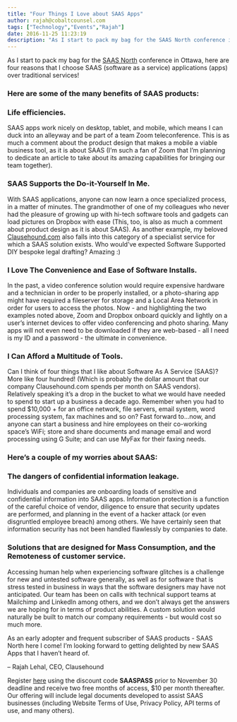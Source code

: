 ```yaml
---
title: "Four Things I Love about SAAS Apps"
author: rajah@cobaltcounsel.com
tags: ["Technology","Events","Rajah"]
date: 2016-11-25 11:23:19
description: "As I start to pack my bag for the SAAS North conference in Ottawa, here are four reasons that I choose SAAS (software as a service) applications (apps) over traditional services!"
---
```




As I start to pack my bag for the [SAAS North](http://saasnorth.com/) conference in Ottawa, here are four reasons that I choose SAAS (software as a service) applications (apps) over traditional services!

### Here are some of the many benefits of SAAS products:
### Life efficiencies.
SAAS apps work nicely on desktop, tablet, and mobile, which means I can duck into an alleyway and be part of a team Zoom teleconference. This is as much a comment about the product design that makes a mobile a viable business tool, as it is about SAAS (I’m such a fan of Zoom that I’m planning to dedicate an article to take about its amazing capabilities for bringing our team together).

### SAAS Supports the Do-it-Yourself In Me. 
With SAAS applications, anyone can now learn a once specialized process, in a matter of minutes. The grandmother of one of my colleagues who never had the pleasure of growing up with hi-tech software tools and gadgets can load pictures on Dropbox with ease (This, too, is also as much a comment about product design as it is about SAAS). As another example, my beloved [Clausehound.com](http://www.clausehound.com) also falls into this category of a specialist service for which a SAAS solution exists. Who would’ve expected Software Supported DIY bespoke legal drafting? Amazing :)

### I Love The Convenience and Ease of Software Installs. 
In the past, a video conference solution would require expensive hardware and a technician in order to be properly installed, or a photo-sharing app might have required a fileserver for storage and a Local Area Network in order for users to access the photos. Now - and highlighting the two examples noted above, Zoom and Dropbox onboard quickly and lightly on a user’s internet devices to offer video conferencing and photo sharing. Many apps will not even need to be downloaded if they are web-based - all I need is my ID and a password - the ultimate in convenience.

### I Can Afford a Multitude of Tools. 
Can I think of four things that I like about Software As A Service (SAAS)? More like four hundred! (Which is probably the dollar amount that our company Clausehound.com spends per month on SAAS vendors). Relatively speaking it’s a drop in the bucket to what we would have needed to spend to start up a business a decade ago. Remember when you had to spend $10,000 + for an office network, file servers, email system, word processing system, fax machines and so on? Fast forward to...now, and anyone can start a business and hire employees on their co-working space’s WiFi; store and share documents and manage email and word processing using G Suite; and can use MyFax for their faxing needs.

### Here’s a couple of my worries about SAAS:
### The dangers of confidential information leakage.
Individuals and companies are onboarding loads of sensitive and confidential information into SAAS apps. Information protection is a function of the careful choice of vendor, diligence to ensure that security updates are performed, and planning in the event of a hacker attack (or even disgruntled employee breach) among others. We have certainly seen that information security has not been handled flawlessly by companies to date.

### Solutions that are designed for Mass Consumption, and the Remoteness of customer service.
Accessing human help when experiencing software glitches is a challenge for new and untested software generally, as well as for software that is stress tested in business in ways that the software designers may have not anticipated. Our team has been on calls with technical support teams at Mailchimp and LinkedIn among others, and we don’t always get the answers we are hoping for in terms of product abilities. A custom solution would naturally be built to match our company requirements - but would cost so much more.

As an early adopter and frequent subscriber of SAAS products - SAAS North here I come! I’m looking forward to getting delighted by new SAAS Apps that I haven’t heard of.

– Rajah Lehal, CEO, Clausehound

 

Register [here](http://clausehound.us9.list-manage.com/track/click?u=699dbe64dba24ac1f730f3749&amp;id=9cce30b717&amp;e=c37da9bf4f) using the discount code **SAASPASS** prior to November 30 deadline and receive  two free months of access, $10 per month thereafter. Our offering will include legal documents developed to assist SAAS businesses (including Website Terms of Use, Privacy Policy, API terms of use, and many others).
